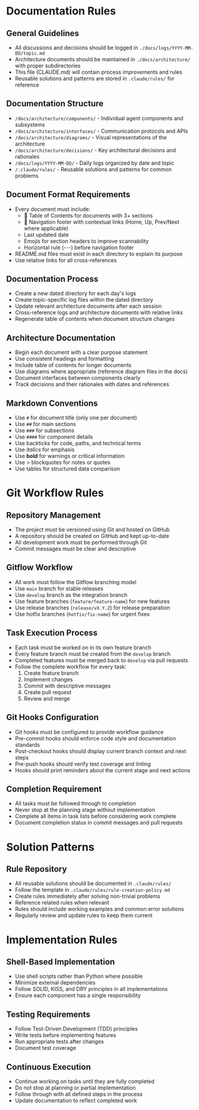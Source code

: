 # Documentation Rules

## General Guidelines
- All discussions and decisions should be logged in `./docs/logs/YYYY-MM-DD/topic.md`
- Architecture documents should be maintained in `./docs/architecture/` with proper subdirectories
- This file (CLAUDE.md) will contain process improvements and rules
- Reusable solutions and patterns are stored in `.claude/rules/` for reference

## Documentation Structure
- `/docs/architecture/components/` - Individual agent components and subsystems
- `/docs/architecture/interfaces/` - Communication protocols and APIs
- `/docs/architecture/diagrams/` - Visual representations of the architecture
- `/docs/architecture/decisions/` - Key architectural decisions and rationales
- `/docs/logs/YYYY-MM-DD/` - Daily logs organized by date and topic
- `/.claude/rules/` - Reusable solutions and patterns for common problems

## Document Format Requirements
- Every document must include:
  - 📑 Table of Contents for documents with 3+ sections
  - 🧭 Navigation footer with contextual links (Home, Up, Prev/Next where applicable)
  - Last updated date
  - Emojis for section headers to improve scannability
  - Horizontal rule (---) before navigation footer
- README.md files must exist in each directory to explain its purpose
- Use relative links for all cross-references

## Documentation Process
- Create a new dated directory for each day's logs
- Create topic-specific log files within the dated directory
- Update relevant architecture documents after each session
- Cross-reference logs and architecture documents with relative links
- Regenerate table of contents when document structure changes

## Architecture Documentation
- Begin each document with a clear purpose statement
- Use consistent headings and formatting
- Include table of contents for longer documents
- Use diagrams where appropriate (reference diagram files in the docs)
- Document interfaces between components clearly
- Track decisions and their rationales with dates and references

## Markdown Conventions
- Use `#` for document title (only one per document)
- Use `##` for main sections
- Use `###` for subsections
- Use `####` for component details
- Use backticks for code, paths, and technical terms
- Use *italics* for emphasis
- Use **bold** for warnings or critical information
- Use > blockquotes for notes or quotes
- Use tables for structured data comparison

# Git Workflow Rules

## Repository Management
- The project must be versioned using Git and hosted on GitHub
- A repository should be created on GitHub and kept up-to-date
- All development work must be performed through Git
- Commit messages must be clear and descriptive

## Gitflow Workflow
- All work must follow the Gitflow branching model
- Use `main` branch for stable releases
- Use `develop` branch as the integration branch
- Use feature branches (`feature/feature-name`) for new features
- Use release branches (`release/vX.Y.Z`) for release preparation
- Use hotfix branches (`hotfix/fix-name`) for urgent fixes

## Task Execution Process
- Each task must be worked on in its own feature branch
- Every feature branch must be created from the `develop` branch
- Completed features must be merged back to `develop` via pull requests
- Follow the complete workflow for every task:
  1. Create feature branch
  2. Implement changes
  3. Commit with descriptive messages
  4. Create pull request
  5. Review and merge

## Git Hooks Configuration
- Git hooks must be configured to provide workflow guidance
- Pre-commit hooks should enforce code style and documentation standards
- Post-checkout hooks should display current branch context and next steps
- Pre-push hooks should verify test coverage and linting
- Hooks should print reminders about the current stage and next actions

## Completion Requirement
- All tasks must be followed through to completion
- Never stop at the planning stage without implementation
- Complete all items in task lists before considering work complete
- Document completion status in commit messages and pull requests

# Solution Patterns

## Rule Repository
- All reusable solutions should be documented in `.claude/rules/`
- Follow the template in `.claude/rules/rule-creation-policy.md`
- Create rules immediately after solving non-trivial problems
- Reference related rules when relevant
- Rules should include working examples and common error solutions
- Regularly review and update rules to keep them current

# Implementation Rules

## Shell-Based Implementation
- Use shell scripts rather than Python where possible
- Minimize external dependencies
- Follow SOLID, KISS, and DRY principles in all implementations
- Ensure each component has a single responsibility

## Testing Requirements
- Follow Test-Driven Development (TDD) principles
- Write tests before implementing features
- Run appropriate tests after changes
- Document test coverage

## Continuous Execution
- Continue working on tasks until they are fully completed
- Do not stop at planning or partial implementation
- Follow through with all defined steps in the process
- Update documentation to reflect completed work